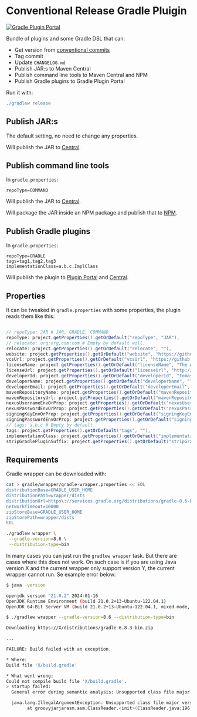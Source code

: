 # Conventional Release Gradle Pluigin

[![Gradle Plugin Portal](https://img.shields.io/gradle-plugin-portal/v/se.bjurr.gradle.conventional-release)](https://plugins.gradle.org/plugin/se.bjurr.gradle.conventional-release)

Bundle of plugins and some Gradle DSL that can:

- Get version from [conventional commits](https://www.conventionalcommits.org/en/v1.0.0/)
- Tag commit
- Update `CHANGELOG.md`
- Publish JAR:s to Maven Central
- Publish command line tools to Maven Central and NPM
- Publish Gradle plugins to Gradle Plugin Portal

Run it with:

```groovy
./gradlew release
```

## Publish JAR:s

The default setting, no need to change any properties.

Will publish the JAR to [Central](https://central.sonatype.com/).

## Publish command line tools

In `gradle.properties`:

```properties
repoType=COMMAND
```

Will publish the JAR to [Central](https://central.sonatype.com/).

Will package the JAR inside an NPM package and publish that to [NPM](https://plugins.gradle.org/).

## Publish Gradle plugins

In `gradle.properties`:

```properties
repoType=GRADLE
tags=tag1,tag2,tag3
implementationClass=a.b.c.ImplClass
```

Will publish the plugin to [Plugin Portal](https://plugins.gradle.org/) and [Central](https://central.sonatype.com/).

## Properties

It can be tweaked in `gradle.properties` with some properties, the plugin reads them like this:

<!-- start default config -->
```groovy

// repoType: JAR # JAR, GRADLE, COMMAND
repoType: project.getProperties().getOrDefault("repoType", "JAR"),
// relocate: org:org,com:com # Empty by default will.
relocate: project.getProperties().getOrDefault("relocate", ""),
website: project.getProperties().getOrDefault("website", "https://github.com/tomasbjerre/" + project.name),
vcsUrl: project.getProperties().getOrDefault("vcsUrl", "https://github.com/tomasbjerre/" + project.name),
licenseName: project.getProperties().getOrDefault("licenseName", "The Apache Software License, Version 2.0"),
licenseUrl: project.getProperties().getOrDefault("licenseUrl", "http://www.apache.org/licenses/LICENSE-2.0.txt"),
developerId: project.getProperties().getOrDefault("developerId", "tomasbjerre"),
developerName: project.getProperties().getOrDefault("developerName", "Tomas Bjerre"),
developerEmail: project.getProperties().getOrDefault("developerEmail", "tomas.bjerre85@gmail.com"),
mavenRepositoryName: project.getProperties().getOrDefault("mavenRepositoryName", "nexus"),
mavenRepositoryUrl: project.getProperties().getOrDefault("mavenRepositoryUrl", "https://oss.sonatype.org/service/local/staging/deploy/maven2/"),
nexusUsernameEnvOrProp: project.getProperties().getOrDefault("nexusUsernameEnvOrProp", "nexusUsername"),
nexusPasswordEnvOrProp: project.getProperties().getOrDefault("nexusPasswordEnvOrProp", "nexusPassword"),
signingKeyEnvOrProp: project.getProperties().getOrDefault("signingKeyEnvOrProp", "signing.keyId"),
signingPasswordEnvOrProp: project.getProperties().getOrDefault("signingPasswordEnvOrProp", "signing.password"),
// tags: a,b,c # Empty by default
tags: project.getProperties().getOrDefault("tags", ""),
implementationClass: project.getProperties().getOrDefault("implementationClass", ""),
stripGradlePluginSuffix: project.getProperties().getOrDefault("stripGradlePluginSuffix", "true") == "true",

```
<!-- end default config -->

## Requirements

Gradle wrapper can be downloaded with:

```sh
cat > gradle/wrapper/gradle-wrapper.properties << EOL
distributionBase=GRADLE_USER_HOME
distributionPath=wrapper/dists
distributionUrl=https\://services.gradle.org/distributions/gradle-8.6-bin.zip
networkTimeout=10000
zipStoreBase=GRADLE_USER_HOME
zipStorePath=wrapper/dists
EOL

./gradlew wrapper \
 --gradle-version=8.6 \
 --distribution-type=bin
```

In many cases you can just run the `gradlew wrapper` task. But there are cases where this does not work. On such case is if you are using Java version X and the current wrapper only support version Y, the current wrapper cannot run. Se example error below:

```sh
$ java -version

openjdk version "21.0.2" 2024-01-16
OpenJDK Runtime Environment (build 21.0.2+13-Ubuntu-122.04.1)
OpenJDK 64-Bit Server VM (build 21.0.2+13-Ubuntu-122.04.1, mixed mode, sharing)
```

```sh
$ ./gradlew wrapper --gradle-version=8.6 --distribution-type=bin

Downloading https://X/distributions/gradle-6.8.3-bin.zip

...

FAILURE: Build failed with an exception.

* Where:
Build file 'X/build.gradle'

* What went wrong:
Could not compile build file 'X/build.gradle'.
> startup failed:
  General error during semantic analysis: Unsupported class file major version 65

  java.lang.IllegalArgumentException: Unsupported class file major version 65
        at groovyjarjarasm.asm.ClassReader.<init>(ClassReader.java:196)
```
